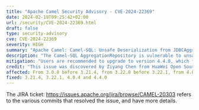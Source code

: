 ```yaml
---
title: "Apache Camel Security Advisory - CVE-2024-22369"
date: 2024-02-19T09:25:42+02:00
url: /security/CVE-2024-22369.html
draft: false
type: security-advisory
cve: CVE-2024-22369
severity: HIGH
summary: "Apache Camel: Camel-SQL: Unsafe Deserialization from JDBCAggregationRepository"
description: "The Camel-SQL AggregationRepository is vulnerable to unsafe deserialization. Under specific conditions it is possible to deserialize malicious payload."
mitigation: "Users are recommended to upgrade to version 4.4.0, which fixes the issue. If users are on the 4.0.x LTS releases stream, then they are suggested to upgrade to 4.0.4. If users are on 3.x, they are suggested to move to 3.21.4 or 3.22.1"
credit: "This issue was discovered by Ziyang Chen from HuaWei Open Source Management Center, Pingtao Wei from HuaWei Open Source Management Center (finder) and Haoran Zhi from HuaWei Open Source Management Center"
affected: From 3.0.0 before 3.21.4, from 3.22.0 before 3.22.1, from 4.0.0 before 4.0.4, from 4.1.0 before 4.4.0.
fixed: 3.21.4, 3.22.1, 4.0.4 and 4.4.0
---
```


The JIRA ticket: https://issues.apache.org/jira/browse/CAMEL-20303 refers to the various commits that resolved the issue, and have more details.

